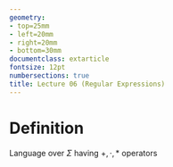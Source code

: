```yaml
---
geometry:
- top=25mm
- left=20mm
- right=20mm
- bottom=30mm
documentclass: extarticle
fontsize: 12pt
numbersections: true
title: Lecture 06 (Regular Expressions)
--- 
```


# Definition
Language over $\Sigma$ having $+, \cdot, *$ operators
